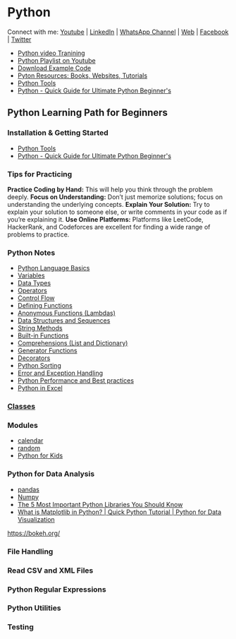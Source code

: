 # Python

Connect with me: [Youtube](https://www.youtube.com/yasirbhutta) \| [LinkedIn](https://www.linkedin.com/in/yasirbhutta/) \| [WhatsApp Channel](https://whatsapp.com/channel/0029VaC3BC160eBZZSs3CW0c) \| [Web](https://yasirbhutta.github.io/) \| [Facebook](https://www.facebook.com/yasirbhutta786) \| [Twitter](https://twitter.com/yasirbhutta)


- [Python video Tranining](video-training-python.md)
- [Python Playlist on Youtube](https://www.youtube.com/playlist?list=PLKYRx0Ibk7Vi-CC7ik98qT0VKK0F7ikja)
- [Download Example Code](https://github.com/yasirbhutta/python-examples)
- [Pyton Resources: Books, Websites, Tutorials](resources.md)
- [Python Tools](docs/tools.md)
- [Python - Quick Guide for Ultimate Python Beginner's](docs/quick-guide.md)

## Python Learning Path for Beginners

### Installation & Getting Started

- [Python Tools](docs/tools.md)
- [Python - Quick Guide for Ultimate Python Beginner's](docs/quick-guide.md)

### Tips for Practicing

**Practice Coding by Hand:** This will help you think through the problem deeply.
**Focus on Understanding:** Don’t just memorize solutions; focus on understanding the underlying concepts.
**Explain Your Solution:** Try to explain your solution to someone else, or write comments in your code as if you’re explaining it.
**Use Online Platforms:** Platforms like LeetCode, HackerRank, and Codeforces are excellent for finding a wide range of problems to practice.

### Python Notes

- [Python Language Basics](docs/basics.md)
- [Variables](docs/variables.md)
- [Data Types](docs/data-types.md)
- [Operators](docs/operators.md)
- [Control Flow](docs/control-flow.md)
- [Defining Functions](docs/functions.md)
- [Anonymous Functions (Lambdas)](docs/lambdas.md)
- [Data Structures and Sequences](docs/dss.md)
- [String Methods](docs/str-methods.md)
- [Built-in Functions](docs/built_in_functions.md)
- [Comprehensions (List and Dictionary)](docs/comprehensions.md)
- [Generator Functions](docs/generators.md)
- [Decorators](docs/decorators.md)
- [Python Sorting](docs/sorting.md)
- [Error and Exception Handling](docs/error.md)
- [Python Performance and Best practices](docs/best-practices.md)
- [Python in Excel](docs/python-excel.md)

### [Classes](docs/classes.md)

### Modules

- [calendar](docs/modules/calendar.md)
- [random](docs/modules/random.md)
- [Python for Kids](docs/python-kids.md)

### Python for Data Analysis

- [pandas](docs/modules/pandas.md)
- [Numpy](docs/modules/numpy.md)
- [The 5 Most Important Python Libraries You Should Know](https://youtu.be/tazI6HcQ5pU)
- [What is Matplotlib in Python? | Quick Python Tutorial | Python for Data Visualization](https://youtu.be/R_2Um57NEVk)

https://bokeh.org/

### File Handling

### Read CSV and XML Files

### Python Regular Expressions

### Python Utilities

### Testing


